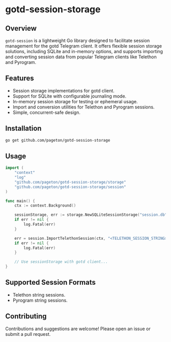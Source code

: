 # gotd-session-storage

## Overview
`gotd-session` is a lightweight Go library designed to facilitate session management for the gotd Telegram client. It offers flexible session storage solutions, including SQLite and in-memory options, and supports importing and converting session data from popular Telegram clients like Telethon and Pyrogram.

## Features
- Session storage implementations for gotd client.
- Support for SQLite with configurable journaling mode.
- In-memory session storage for testing or ephemeral usage.
- Import and conversion utilities for Telethon and Pyrogram sessions.
- Simple, concurrent-safe design.

## Installation

```bash
go get github.com/pageton/gotd-session-storage
```

## Usage

```go
import (
    "context"
    "log"
    "github.com/pageton/gotd-session-storage/storage"
    "github.com/pageton/gotd-session-storage/session"
)

func main() {
    ctx := context.Background()

    sessionStorage, err := storage.NewSQLiteSessionStorage("session.db")
    if err != nil {
        log.Fatal(err)
    }

    err = session.ImportTelethonSession(ctx, "<TELETHON_SESSION_STRING>", sessionStorage)
    if err != nil {
        log.Fatal(err)
    }

    // Use sessionStorage with gotd client...
}
```

## Supported Session Formats

- Telethon string sessions.
- Pyrogram string sessions.

## Contributing
Contributions and suggestions are welcome! Please open an issue or submit a pull request.
